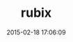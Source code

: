 ---
layout: post
title:  "rubix"
repo:   "dhruvbansal/rubix"
date:   2015-02-18 17:06:09
gemurl: http://github.com/dhruvbansal/rubix
---